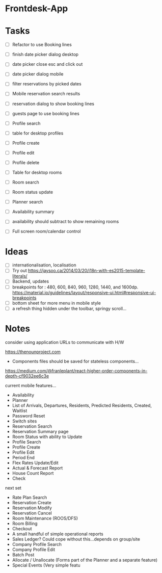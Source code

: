 # Frontdesk-App

Tasks
=====

- [ ] Refactor to use Booking lines
- [ ] finish date picker dialog desktop
- [ ] date picker close esc and click out
- [ ] date picker dialog mobile
- [ ] filter reservations by picked dates
- [ ] Mobile reservation search results

- [ ] reservation dialog to show booking lines
- [ ] guests page to use booking lines

- [ ] Profile search 
- [ ] table for desktop profiles
- [ ] Profile create
- [ ] Profile edit
- [ ] Profile delete 

- [ ] Table for desktop rooms
- [ ] Room search
- [ ] Room status update

- [ ] Planner search

- [ ] Availability summary
- [ ] availability should subtract to show remaining rooms
- [ ] Full screen room/calendar control

Ideas
=====

- [ ] internationalisation, localisation
- [ ] Try out https://jaysoo.ca/2014/03/20/i18n-with-es2015-template-literals/
- [ ] Backend, updates
- [ ] breakpoints for : 480, 600, 840, 960, 1280, 1440, and 1600dp. https://material.io/guidelines/layout/responsive-ui.html#responsive-ui-breakpoints
- [ ] bottom sheet for more menu in mobile style 
- [ ] a refresh thing hidden under the toolbar, springy scroll...

Notes
=====

consider using application URLs to communicate with H/W

https://thenounproject.com
- Components files should be saved for stateless components...

https://medium.com/@franleplant/react-higher-order-components-in-depth-cf9032ee6c3e

current mobile features...

- Availability 
- Planner
- List of Arrivals, Departures, Residents, Predicted Residents, Created, Waitlist
- Password Reset
- Switch sites
- Reservation Search
- Reservation Summary page
- Room Status with ability to Update
- Profile Search
- Profile Create
- Profile Edit
- Period End
- Flex Rates Update/Edit
- Actual & Forecast Report
- House Count Report
- Check

next set
- Rate Plan Search
- Reservation Create
- Reservation Modify
- Reservation Cancel
- Room Maintenance (ROOS/DFS)
- Room Billing
- Checkout
- A small handful of simple operational reports
- Sales Ledger? Could cope without this...depends on group/site
- Company Profile Search
- Company Profile Edit
- Batch Post
- Allocate / Unallocate (Forms part of the Planner and a separate feature)
- Special Events (Very simple featu